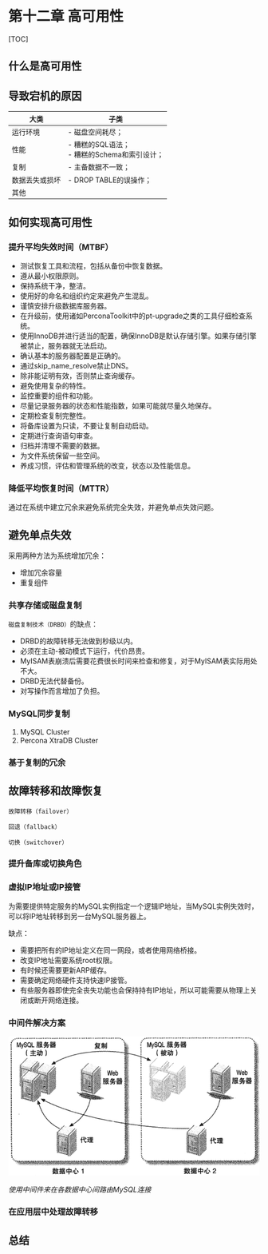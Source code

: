# 第十二章 高可用性

[TOC]



## 什么是高可用性



## 导致宕机的原因

| 大类           | 子类                                            |
| -------------- | ----------------------------------------------- |
| 运行环境       | - 磁盘空间耗尽；                                |
| 性能           | - 糟糕的SQL语法；<br>- 糟糕的Schema和索引设计； |
| 复制           | - 主备数据不一致；                              |
| 数据丢失或损坏 | - DROP TABLE的误操作；                          |
| 其他           |                                                 |



## 如何实现高可用性

### 提升平均失效时间（MTBF）

- 测试恢复工具和流程，包括从备份中恢复数据。
- 遵从最小权限原则。
- 保持系统干净，整洁。
- 使用好的命名和组织约定来避免产生混乱。
- 谨慎安排升级数据库服务器。
- 在升级前，使用诸如PerconaToolkit中的pt-upgrade之类的工具仔细检查系统。
- 使用InnoDB并进行适当的配置，确保InnoDB是默认存储引擎。如果存储引擎被禁止，服务器就无法启动。
- 确认基本的服务器配置是正确的。
- 通过skip_name_resolve禁止DNS。
- 除非能证明有效，否则禁止查询缓存。
- 避免使用复杂的特性。
- 监控重要的组件和功能。
- 尽量记录服务器的状态和性能指数，如果可能就尽量久地保存。
- 定期检查复制完整性。
- 将备库设置为只读，不要让复制自动启动。
- 定期进行查询语句审查。
- 归档并清理不需要的数据。
- 为文件系统保留一些空间。
- 养成习惯，评估和管理系统的改变，状态以及性能信息。

### 降低平均恢复时间（MTTR）

通过在系统中建立冗余来避免系统完全失效，并避免单点失效问题。



## 避免单点失效

采用两种方法为系统增加冗余：

- 增加冗余容量
- 重复组件

### 共享存储或磁盘复制

`磁盘复制技术（DRBD）`的缺点：

- DRBD的故障转移无法做到秒级以内。
- 必须在主动-被动模式下运行，代价昂贵。
- MyISAM表崩溃后需要花费很长时间来检查和修复，对于MyISAM表实际用处不大。
- DRBD无法代替备份。
- 对写操作而言增加了负担。

### MySQL同步复制

1. MySQL Cluster
2. Percona XtraDB Cluster

### 基于复制的冗余



## 故障转移和故障恢复

`故障转移（failover）`

`回退（fallback）`

`切换（switchover）`

### 提升备库或切换角色

### 虚拟IP地址或IP接管

为需要提供特定服务的MySQL实例指定一个逻辑IP地址，当MySQL实例失效时，可以将IP地址转移到另一台MySQL服务器上。

缺点：

- 需要把所有的IP地址定义在同一网段，或者使用网络桥接。
- 改变IP地址需要系统root权限。
- 有时候还需要更新ARP缓存。
- 需要确定网络硬件支持快速IP接管。
- 有些服务器即使完全丧失功能也会保持持有IP地址，所以可能需要从物理上关闭或断开网络连接。

### 中间件解决方案

![12_1](res/12_1.png)

*使用中间件来在各数据中心间路由MySQL连接*

### 在应用层中处理故障转移



## 总结

